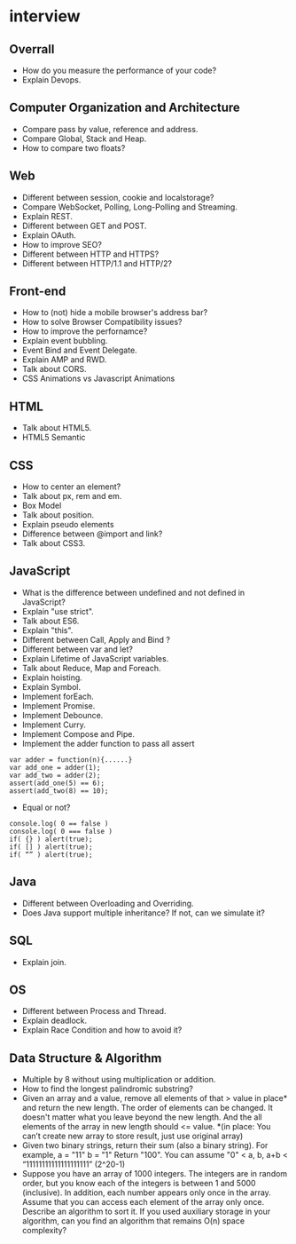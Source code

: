 # interview

## Overrall
* How do you measure the performance of your code?
* Explain Devops.

## Computer Organization and Architecture
* Compare pass by value, reference and address.  
* Compare Global, Stack and Heap.
* How to compare two floats?

## Web 
* Different between session, cookie and localstorage? 
* Compare WebSocket, Polling, Long-Polling and Streaming. 
* Explain REST.
* Different between GET and POST.
* Explain OAuth.
* How to improve SEO?
* Different between HTTP and HTTPS?
* Different between HTTP/1.1 and HTTP/2?

## Front-end 
* How to (not) hide a mobile browser's address bar?
* How to solve Browser Compatibility issues?
* How to improve the perfornamce? 
* Explain event bubbling.  
* Event Bind and Event Delegate.
* Explain AMP and RWD.
* Talk about CORS.
* CSS Animations vs Javascript Animations

## HTML
* Talk about HTML5.
* HTML5 Semantic

## CSS 
* How to center an element? 
* Talk about px, rem and em.
* Box Model
* Talk about position.
* Explain pseudo elements   
* Difference between @import and link?
* Talk about CSS3.

## JavaScript     
* What is the difference between undefined and not defined in JavaScript? 
* Explain "use strict".
* Talk about ES6.
* Explain "this".
* Different between Call, Apply and Bind ?  
* Different between var and let?
* Explain Lifetime of JavaScript variables.
* Talk about Reduce, Map and Foreach.
* Explain hoisting.
* Explain Symbol.
* Implement forEach.
* Implement Promise.
* Implement Debounce.
* Implement Curry.
* Implement Compose and Pipe.
* Implement the adder function to pass all assert 
```
var adder = function(n){......}
var add_one = adder(1);
var add_two = adder(2);	
assert(add_one(5) == 6); 
assert(add_two(8) == 10);   
```
* Equal or not? 
```
console.log( 0 == false )
console.log( 0 === false )
if( {} ) alert(true); 						
if( [] ) alert(true); 
if( “” ) alert(true);
```

## Java 
* Different between Overloading and Overriding.
* Does Java support multiple inheritance? If not, can we simulate it?  

## SQL
* Explain join.  

## OS
* Different between Process and Thread.
* Explain deadlock.
* Explain Race Condition and how to avoid it?  

## Data Structure & Algorithm
* Multiple by 8 without using multiplication or addition.
* How to find the longest palindromic substring?
* Given an array and a value, remove all elements of that > value in place* and return the new length. The order of elements can be changed. It doesn't matter what you leave beyond the new length. And the all elements of the array in new length should <= value. *(in place: You can’t create new array to store result, just use original array)
* Given two binary strings, return their sum (also a binary string). For example, a = "11" b = "1" Return "100". You can assume "0" < a, b, a+b < “11111111111111111111” (2^20-1)
* Suppose you have an array of 1000 integers. The integers are in random order, but you know each of the integers is between 1 and 5000 (inclusive). In addition, each number appears only once in the array. Assume that you can access each element of the array only once. Describe an algorithm to sort it. If you used auxiliary storage in your algorithm, can you find an algorithm that remains O(n) space complexity?
